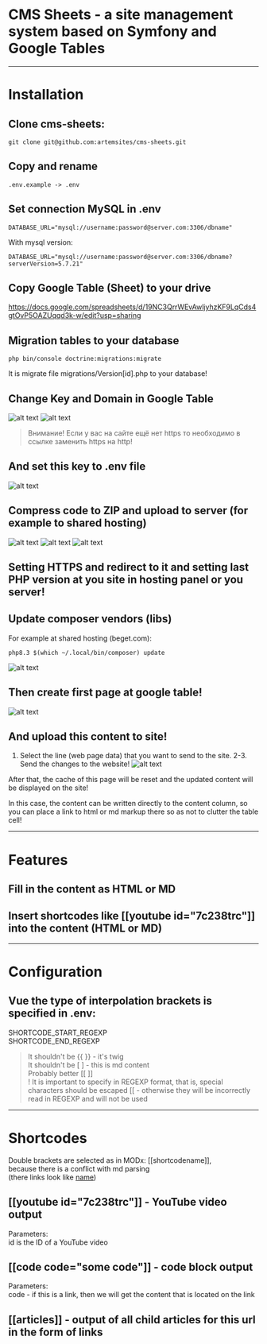 # CMS Sheets - a site management system based on Symfony and Google Tables



--- 



# Installation 

## Clone cms-sheets: 
```
git clone git@github.com:artemsites/cms-sheets.git
```

## Copy and rename 
```
.env.example -> .env 
```

## Set connection MySQL in .env 
```
DATABASE_URL="mysql://username:password@server.com:3306/dbname" 
```
With mysql version: 
```
DATABASE_URL="mysql://username:password@server.com:3306/dbname?serverVersion=5.7.21" 
```

## Copy Google Table (Sheet) to your drive 
https://docs.google.com/spreadsheets/d/19NC3QrrWEvAwljyhzKF9LqCds4gtOvP5OAZUqqd3k-w/edit?usp=sharing 

## Migration tables to your database 
```
php bin/console doctrine:migrations:migrate 
```
It is migrate file migrations/Version[id].php to your database! 

## Change Key and Domain in Google Table
![alt text](.docs/readme/image.png)
![alt text](.docs/readme/image-1.png)
> Внимание! Если у вас на сайте ещё нет https то необходимо в ссылке заменить https на http! 

## And set this key to .env file 
![alt text](.docs/readme/image-2.png) 

## Compress code to ZIP and upload to server (for example to shared hosting) 
![alt text](.docs/readme/image-3.png) 
![alt text](.docs/readme/image-4.png) 
![alt text](.docs/readme/image-5.png) 

## Setting HTTPS and redirect to it and setting last PHP version at you site in hosting panel or you server! 

## Update composer vendors (libs) 
For example at shared hosting (beget.com): 
```
php8.3 $(which ~/.local/bin/composer) update
```
![alt text](.docs/readme/image-6.png) 

## Then create first page at google table! 
![alt text](.docs/readme/image-7.png)

## And upload this content to site! 
1. Select the line (web page data) that you want to send to the site. 
2-3. Send the changes to the website! 
![alt text](.docs/readme/image-8.png) 

After that, the cache of this page will be reset and the updated content will be displayed on the site!

In this case, the content can be written directly to the content column, so you can place a link to html or md markup there so as not to clutter the table cell!



--- 



# Features

## Fill in the content as HTML or MD
## Insert shortcodes like [[youtube id="7c238trc"]] into the content (HTML or MD)



--- 



# Configuration 

## Vue the type of interpolation brackets is specified in .env:   
  SHORTCODE_START_REGEXP   
  SHORTCODE_END_REGEXP    
  > It shouldn't be {{ }} - it's twig   
  > It shouldn't be [ ] - this is md content   
  > Probably better [[ ]]   
  > ! It is important to specify in REGEXP format, that is, special characters should be escaped \[\[ - otherwise they will be incorrectly read in REGEXP and will not be used   



--- 



# Shortcodes

Double brackets are selected as in MODx: [[shortcodename]],   
because there is a conflict with md parsing   
(there links look like [name](http://...))   

## [[youtube id="7c238trc"]] - YouTube video output
  Parameters:    
    id is the ID of a YouTube video    

## [[code code="some code"]] - code block output
  Parameters:   
    code - if this is a link, then we will get the content that is located on the link    

## [[articles]] - output of all child articles for this url in the form of links